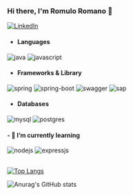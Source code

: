 ### Hi there, I'm Romulo Romano 👋

[![LinkedIn](https://img.shields.io/badge/LinkedIn-0077B5?style=for-the-badge&logo=linkedin&logoColor=white)](https://www.linkedin.com/in/romuloromano
)

- #### Languages
<div>
  <img alt="java" src="https://img.shields.io/badge/Java-ED8B00?style=for-the-badge&logo=openjdk&logoColor=white"/>
  <img alt="javascript" src="https://img.shields.io/badge/JavaScript-323330?style=for-the-badge&logo=javascript&logoColor=F7DF1E"/>
</div>

- #### Frameworks & Library
<div>
  <img alt="spring" src="https://img.shields.io/badge/Spring-6DB33F?style=for-the-badge&logo=spring&logoColor=white"/>
  <img alt="spring-boot" src="https://img.shields.io/badge/Spring_Boot-F2F4F9?style=for-the-badge&logo=spring-boot"/>
  <img alt="swagger" src="https://img.shields.io/badge/Swagger-85EA2D?style=for-the-badge&logo=Swagger&logoColor=white"/>
  <img alt="sap" src="https://img.shields.io/badge/SAP-0FAAFF?style=for-the-badge&logo=sap&logoColor=white"/>
</div>

- #### Databases
<div>
  <img alt="mysql" src="https://img.shields.io/badge/MySQL-00000F?style=for-the-badge&logo=mysql&logoColor=white"/>
  <img alt="postgres" src="https://img.shields.io/badge/PostgreSQL-316192?style=for-the-badge&logo=postgresql&logoColor=white"/>
</div>

#### - 🌱 I’m currently learning
<div>
  <img alt="nodejs" src="https://img.shields.io/badge/Node.js-339933?style=for-the-badge&logo=nodedotjs&logoColor=white"/>
  <img alt="expressjs" src="https://img.shields.io/badge/Express.js-000000?style=for-the-badge&logo=express&logoColor=white"/>
</div>

<div>
  <br>
</div>

[![Top Langs](https://github-readme-stats.vercel.app/api/top-langs/?username=romuloromano&hide_progress=true)](https://github.com/romuloromano/github-readme-stats)

![Anurag's GitHub stats](https://github-readme-stats.vercel.app/api?username=romuloromano&show_icons=true&theme=dark)
  
<!--
**romuloromano/romuloromano** is a ✨ _special_ ✨ repository because its `README.md` (this file) appears on your GitHub profile.

Here are some ideas to get you started:

- 🔭 I’m currently working on ...
- 🌱 I’m currently learning ...
- 👯 I’m looking to collaborate on ...
- 🤔 I’m looking for help with ...
- 💬 Ask me about ...
- 📫 How to reach me: ...
- 😄 Pronouns: ...
- ⚡ Fun fact: ...
-->
